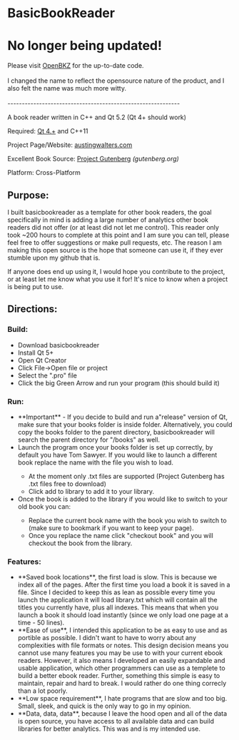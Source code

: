 BasicBookReader
============

<h1>No longer being updated!</h1>
Please visit <a href="https://github.com/lettergram/OpenBKZ">OpenBKZ</a> for the up-to-date code.
<br>
<br>
I changed the name to reflect the opensource nature of the product, and I also felt the name was much more witty.
<br>
<br>
------------------------------------------------------------


A book reader written in C++ and Qt 5.2 (Qt 4+ should work)

Required: <a href="http://qt-project.org/downloads">Qt 4.+</a> and C++11 

Project Page/Website: <a href="http://austingwalters.com/openbkz/">austingwalters.com</a>

Excellent Book Source: <a href="http://www.gutenberg.org/">Project Gutenberg</a> <i>(gutenberg.org)</i>

Platform: Cross-Platform

<h2>Purpose:</h2>

I built basicbookreader as a template for other book readers, the goal specifically in mind
is adding a large number of analytics other book readers did not offer (or at least did not let me control).
This reader only took ~200 hours to complete at this point and I am sure you can tell, please feel free to offer suggestions or make pull requests, etc. The reason I am making this open source is the hope that someone can use it, if 
they ever stumble upon my github that is.

If anyone does end up using it, I would hope you contribute to the project, or at least let me know what you use it for! It's nice to know when a project is being put to use.

<h2>Directions:</h2>

  <h3>Build:</h3>
  <ul>
    <li>Download basicbookreader</li>
    <li>Install Qt 5+ </li>
    <li>Open Qt Creator</li>
    <li>Click File->Open file or project</li>
    <li>Select the ".pro" file</li>
    <li>Click the big Green Arrow and run your program (this should build it)</li>
  </ul>
  <h3>Run:</h3>
    <ul>
      <li>**Important** - If you decide to build and run a"release" version of Qt, 
      make sure that your books folder is inside folder. Alternatively, you could copy
      the books folder to the parent directory, basicbookreader will search the parent directory
      for "/books" as well.</li>
      <li>Launch the program once your books folder is set up correctly, by default you have Tom Sawyer.
      If you would like to launch a different book replace the name with the file you wish to load.</li>
      <ul>
        <li>At the moment only .txt files are supported (Project Gutenberg has .txt files free to download)</li>
        <li>Click add to library to add it to your library.</li>
      </ul>
    <li>Once the book is added to the library if you would like to switch to your old book you can:</li>
      <ul>
        <li>Replace the current book name with the book you wish to switch to (make sure to bookmark if you want to 
        keep your page). </li>
        <li>Once you replace the name click "checkout book" and you will checkout the book from the library.</li>
      </ul>
    </ul>  
  <h3>Features:</h3>
     <ul> 
    <li>**Saved book locations**, the first load is slow. This is because we index all of the pages. After the first
      time you load a book it is saved in a file. Since I decided to keep this as lean as possible every time you
      launch the application it will load library.txt which will contain all the titles you currently have, plus 
      all indexes. This means that when you launch a book it should load instantly (since we only load one page at 
      a time - 50 lines).</li>
    <li>**Ease of use**, I intended this application to be as easy to use and as portible as possible. I didn't want 
      to have to worry about any complexities with file formats or notes. This design decision means you cannot 
      use  many features you may be use to with your current ebook readers. However, it also means I developed an 
      easily expandable and usable application, which other programmers can use as a templete to build a better 
      ebook reader. Further, something this simple is easy to maintain, repair and hard to break. I would rather 
      do one thing correcly than a lot poorly.</li>
    <li>**Low space requirement**, I hate programs that are slow and too big. Small, sleek, and quick is the only
      way to go in my opinion.</li>
    <li>**Data, data, data**, because I leave the hood open and all of the data is open source, you have access to
      all available data and can build libraries for better analytics. This was and is my intended use.</li>
    </ul> 
